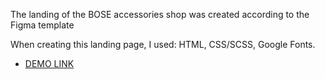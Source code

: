 The landing of the BOSE accessories shop was created according to the Figma template

When creating this landing page, I used: HTML, CSS/SCSS, Google Fonts.

- [DEMO LINK](https://optimistixx.github.io/bose-landing/)
